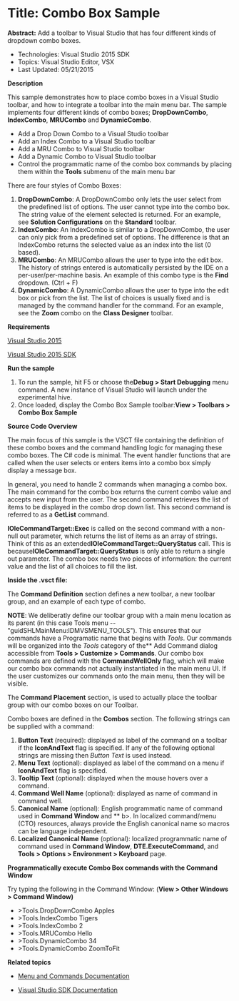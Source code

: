 # Title: Combo Box Sample
**Abstract:** Add a toolbar to Visual Studio that has four different kinds of
dropdown combo boxes.

* Technologies: Visual Studio 2015 SDK
* Topics: Visual Studio Editor, VSX
* Last Updated: 05/21/2015


**Description**

This sample demonstrates how to place combo boxes in a Visual Studio toolbar,
and how to integrate a toolbar into the main menu bar. The sample implements
four different kinds of combo boxes; **DropDownCombo**, **IndexCombo**,
**MRUCombo** and **DynamicCombo**.

  * Add a Drop Down Combo to a Visual Studio toolbar 
  * Add an Index Combo to a Visual Studio toolbar 
  * Add a MRU Combo to Visual Studio toolbar 
  * Add a Dynamic Combo to Visual Studio toolbar 
  * Control the programmatic name of the combo box commands by placing them within the **Tools** submenu of the main menu bar 



There are four styles of Combo Boxes:

  1. **DropDownCombo**: A DropDownCombo only lets the user select from the predefined list of options. The user cannot type into the combo box. The string value of the element selected is returned. For an example, see **Solution Configurations** on the **Standard** toolbar. 
  2. **IndexCombo**: An IndexCombo is similar to a DropDownCombo, the user can only pick from a predefined set of options. The difference is that an IndexCombo returns the selected value as an index into the list (0 based). 
  3. **MRUCombo**: An MRUCombo allows the user to type into the edit box. The history of strings entered is automatically persisted by the IDE on a per-user/per-machine basis. An example of this combo type is the **Find** dropdown. (Ctrl + F) 
  4. **DynamicCombo**: A DynamicCombo allows the user to type into the edit box or pick from the list. The list of choices is usually fixed and is managed by the command handler for the command. For an example, see the **Zoom** combo on the **Class Designer** toolbar. 



**Requirements**

[ Visual Studio 2015 ](http://www.microsoft.com/visualstudio/en-us/try/default.mspx#download)

[ Visual Studio 2015 SDK ](https://www.visualstudio.com/en-us/downloads/visual-studio-2015-downloads-vs.aspx)



**Run the sample**

  1. To run the sample, hit F5 or choose the**Debug &gt; Start Debugging** menu command. A new instance of Visual Studio will launch under the experimental hive. 
  2. Once loaded, display the Combo Box Sample toolbar:**View &gt; Toolbars &gt; Combo Box Sample**



**Source Code Overview**

The main focus of this sample is the VSCT file containing the definition of
these combo boxes and the command handling logic for managing these combo
boxes. The C# code is minimal. The event handler functions that are called
when the user selects or enters items into a combo box simply display a
message box.

In general, you need to handle 2 commands when managing a combo box. The main
command for the combo box returns the current combo value and accepts new
input from the user. The second command retrieves the list of items to be
displayed in the combo drop down list. This second command is referred to as a
**GetList** command.

**IOleCommandTarget::Exec** is called on the second command with a non-null out parameter, which returns the list of items as an array of strings. Think of this as an extended**IOleCommandTarget::QueryStatus** call. This is because**IOleCommandTarget::QueryStatus** is only able to return a single out parameter. The combo box needs two pieces of information: the current value and the list of all choices to fill the list. 

**Inside the .vsct file:**

The **Command Definition** section defines a new toolbar, a new toolbar group,
and an example of each type of combo.

**NOTE**: We deliberatly define our toolbar group with a main menu location as its parent (in this case Tools menu -- "guidSHLMainMenu:IDMVSMENU_TOOLS"). This ensures that our commands have a Programatic name that begins with _Tools_. Our commands will be organized into the _Tools_ category of the** Add Command dialog accessible from **Tools &gt; Customize &gt; Commands**. Our combo box commands are defined with the **CommandWellOnly** flag, which will make our combo box commands not actually instantiated in the main menu UI. If the user customizes our commands onto the main menu, then they will be visible. 

The **Command Placement** section, is used to actually place the toolbar group
with our combo boxes on our Toolbar.

Combo boxes are defined in the **Combos** section. The following strings can
be supplied with a command:

  1. **Button Text** (required): displayed as label of the command on a toolbar if the **IconAndText** flag is specified. If any of the following optional strings are missing then _Button Text_ is used instead. 
  2. **Menu Text** (optional): displayed as label of the command on a menu if **IconAndText** flag is specified. 
  3. **Tooltip Text** (optional): displayed when the mouse hovers over a command. 
  4. **Command Well Name** (optional): displayed as name of command in command well. 
  5. **Canonical Name** (optional): English programmatic name of command used in **Command Window** and ** b&gt;. In localized command/menu (CTO) resources, always provide the English canonical name so macros can be language independent. 
  6. **Localized Canonical Name** (optional): localized programmatic name of command used in **Command Window**, **DTE.ExecuteCommand**, and **Tools &gt; Options &gt; Environment &gt; Keyboard** page. 



**Programmatically execute Combo Box commands with the Command Window**

Try typing the following in the Command Window: (**View &gt; Other Windows &gt;
Command Window)**

  * &gt;Tools.DropDownCombo Apples 
  * &gt;Tools.IndexCombo Tigers 
  * &gt;Tools.IndexCombo 2 
  * &gt;Tools.MRUCombo Hello 
  * &gt;Tools.DynamicCombo 34 
  * &gt;Tools.DynamicCombo ZoomToFit 



**Related topics**

* [ Menu and Commands Documentation ](https://msdn.microsoft.com/en-us/library/bb165937(v=vs.140).aspx)

* [ Visual Studio SDK Documentation ](https://msdn.microsoft.com/en-us/library/bb166441(v=vs.140).aspx)




